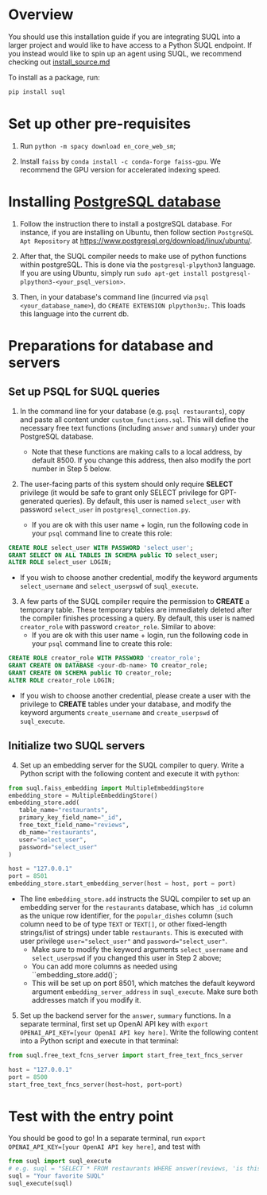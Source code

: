 # Overview

You should use this installation guide if you are integrating SUQL into a larger project and would like to have access to a Python SUQL endpoint. If you instead would like to spin up an agent using SUQL, we recommend checking out [install_source.md](install_source.md)

To install as a package, run:

```bash
pip install suql
```

# Set up other pre-requisites

1. Run `python -m spacy download en_core_web_sm`;

2. Install `faiss` by `conda install -c conda-forge faiss-gpu`. We recommend the GPU version for accelerated indexing speed. 

# Installing [PostgreSQL database](https://www.postgresql.org/)

1. Follow the instruction there to install a postgreSQL database. For instance, if you are installing on Ubuntu, then follow section `PostgreSQL Apt Repository` at https://www.postgresql.org/download/linux/ubuntu/.

2. After that, the SUQL compiler needs to make use of python functions within postgreSQL. This is done via the `postgresql-plpython3` language. If you are using Ubuntu, simply run `sudo apt-get install postgresql-plpython3-<your_psql_version>`.

3. Then, in your database's command line (incurred via `psql <your_database_name>`), do `CREATE EXTENSION plpython3u;`. This loads this language into the current db. 

# Preparations for database and servers

## Set up PSQL for SUQL queries

1. In the command line for your database (e.g. `psql restaurants`), copy and paste all content under `custom_functions.sql`. This will define the necessary free text functions (including `answer` and `summary`) under your PostgreSQL database.
   - Note that these functions are making calls to a local address, by default 8500. If you change this address, then also modify the port number in Step 5 below.

2. The user-facing parts of this system should only require **SELECT** privilege (it would be safe to grant only SELECT privilege for GPT-generated queries). By default, this user is named `select_user` with password `select_user` in `postgresql_connection.py`.
   - If you are ok with this user name + login, run the following code in your `psql` command line to create this role:
```sql
CREATE ROLE select_user WITH PASSWORD 'select_user';
GRANT SELECT ON ALL TABLES IN SCHEMA public TO select_user;
ALTER ROLE select_user LOGIN;
```
   - If you wish to choose another credential, modify the keyword arguments `select_username` and `select_userpswd` of `suql_execute`.

3. A few parts of the SUQL compiler require the permission to **CREATE** a temporary table. These temporary tables are immediately deleted after the compiler finishes processing a query. By default, this user is named `creator_role` with password `creator_role`. Similar to above:
   - If you are ok with this user name + login, run the following code in your `psql` command line to create this role:
```sql
CREATE ROLE creator_role WITH PASSWORD 'creator_role';
GRANT CREATE ON DATABASE <your-db-name> TO creator_role;
GRANT CREATE ON SCHEMA public TO creator_role;
ALTER ROLE creator_role LOGIN;
```
   - If you wish to choose another credential, please create a user with the privilege to **CREATE** tables under your database, and modify the keyword arguments `create_username` and `create_userpswd` of `suql_execute`.

## Initialize two SUQL servers

4. Set up an embedding server for the SUQL compiler to query. Write a Python script with the following content and execute it with `python`:
```python
from suql.faiss_embedding import MultipleEmbeddingStore
embedding_store = MultipleEmbeddingStore()
embedding_store.add(
   table_name="restaurants",
   primary_key_field_name="_id",
   free_text_field_name="reviews",
   db_name="restaurants",
   user="select_user",
   password="select_user"
)

host = "127.0.0.1"
port = 8501
embedding_store.start_embedding_server(host = host, port = port)
```

- The line `embedding_store.add` instructs the SUQL compiler to set up an embedding server for the `restaurants` database, which has `_id` column as the unique row identifier, for the `popular_dishes` column (such column need to be of type `TEXT` or `TEXT[]`, or other fixed-length strings/list of strings) under table `restaurants`. This is executed with user privilege `user="select_user"` and `password="select_user"`. 
    - Make sure to modify the keyword arguments `select_username` and `select_userpswd` if you changed this user in Step 2 above;
    - You can add more columns as needed using ``embedding_store.add()`;
    - This will be set up on port 8501, which matches the default keyword argument `embedding_server_address` in `suql_execute`. Make sure both addresses match if you modify it.

5. Set up the backend server for the `answer`, `summary` functions. In a separate terminal, first set up OpenAI API key with `export OPENAI_API_KEY=[your OpenAI API key here]`. Write the following content into a Python script and execute in that terminal:
```python
from suql.free_text_fcns_server import start_free_text_fncs_server

host = "127.0.0.1"
port = 8500
start_free_text_fncs_server(host=host, port=port)
```

# Test with the entry point

You should be good to go! In a separate terminal, run `export OPENAI_API_KEY=[your OpenAI API key here]`, and test with

```python
from suql import suql_execute
# e.g. suql = "SELECT * FROM restaurants WHERE answer(reviews, 'is this a family-friendly restaurant?') = 'Yes' AND rating = 4;"
suql = "Your favorite SUQL"
suql_execute(suql)
```